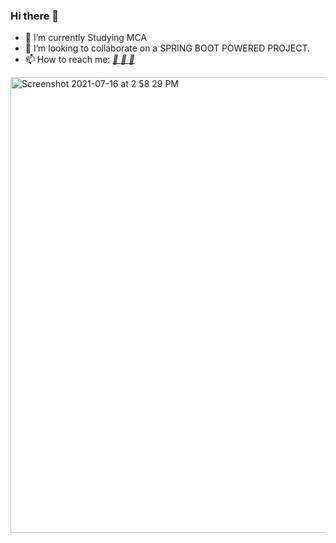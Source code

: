 ### Hi there 👋
- 🌱 I’m currently Studying MCA    
- 👯 I’m looking to collaborate on a SPRING BOOT POWERED PROJECT.
- 📫 How to reach me: <a href="http://wa.me/918561908667?text=hello+Manoz+🖤" class="google-plus"><i class="bx bxl-whatsapp">  💬 </i></a> <a href="http://manozjinagal@gmail.com" class="google-plus"><i class="bx bxl-mail">  💌  </i></a> <a href="https://www.linkedin.com/in/manozjinagal/" class="linkedin"><i class="bx bxl-linkedin">  🔗 </i></a>
<img width="729" alt="Screenshot 2021-07-16 at 2 58 29 PM" src="https://user-images.githubusercontent.com/63463176/125926030-2632035a-e686-44ee-a5cd-e62aba550ccb.png">

<!--
**manozjinagal/manozjinagal** is a ✨ _special_ ✨ repository because its `README.md` (this file) appears on your GitHub profile.

Here are some ideas to get you started:

- 🔭 I’m currently working on ...
- 🌱 I’m currently learning ...
- 👯 I’m looking to collaborate on ...
- 🤔 I’m looking for help with ...
- 💬 Ask me about ...
- 📫 How to reach me: ...
- 😄 Pronouns: ...
- ⚡ Fun fact: ...
-->
